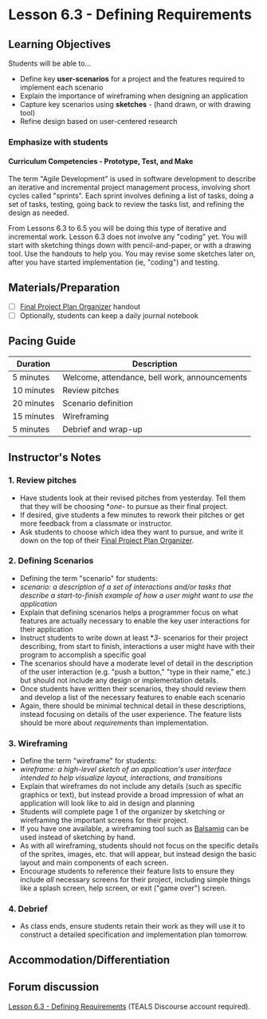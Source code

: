 # Lesson 6.3 - Defining Requirements

## Learning Objectives

Students will be able to...

- Define key **user-scenarios** for a project and the features required to implement each scenario
- Explain the importance of wireframing when designing an application
- Capture key scenarios using **sketches** - (hand drawn, or with drawing tool)
- Refine design based on user-centered research

### Emphasize with students

#### Curriculum Competencies - Prototype, Test, and Make

The term "Agile Development" is used in software development to describe an iterative and incremental project management process, involving short cycles called "sprints".   Each sprint involves defining a list of tasks, doing a set of tasks, testing, going back to review the tasks list, and refining the design as needed.  

From Lessons 6.3 to 6.5 you will be doing this type of iterative and incremental work.  Lesson 6.3 does not involve any "coding" yet. You will start with sketching things down with pencil-and-paper, or with a drawing tool.  Use the handouts to help you.  You may revise some sketches later on, after you have started implementation (ie, "coding") and testing.

## Materials/Preparation

- [ ] [Final Project Plan Organizer] handout
- [ ] Optionally, students can keep a daily journal notebook

## Pacing Guide

| Duration  | Description                                   |
| --------- | --------------------------------------------- |
| 5 minutes | Welcome, attendance, bell work, announcements |
| 10 minutes | Review pitches |
| 20 minutes | Scenario definition |
| 15 minutes | Wireframing |
| 5 minutes | Debrief and wrap-up|

## Instructor's Notes

### 1. Review pitches

- Have students look at their revised pitches from yesterday.  Tell them that they will be choosing **one*- to pursue as their final project.
- If desired, give students a few minutes to rework their pitches or get more feedback from a classmate or instructor.
- Ask students to choose which idea they want to pursue, and write it down on the top of their [Final Project Plan Organizer].

### 2. Defining Scenarios

- Defining the term "scenario" for students:
- _scenario: a description of a set of interactions and/or tasks that describe a start-to-finish example of how a user might want to use the application_
- Explain that defining scenarios helps a programmer focus on what features are actually necessary to enable the key user interactions for their application
- Instruct students to write down at least **3*- scenarios for their project describing, from start to finish, interactions a user might have with their program to accomplish a specific goal
- The scenarios should have a moderate level of detail in the description of the user interaction (e.g. "push a button," "type in their name," etc.) but should not include any design or implementation details.
- Once students have written their scenarios, they should review them and develop a list of the necessary features to enable each scenario
- Again, there should be minimal technical detail in these descriptions, instead focusing on details of the user experience.  The feature lists should be more about _requirements_ than implementation.

### 3. Wireframing

- Define the term "wireframe" for students:
- _wireframe: a high-level sketch of an application's user interface intended to help visualize layout, interactions, and transitions_
- Explain that wireframes do not include any details (such as specific graphics or text), but instead provide a broad impression of what an application will look like to aid in design and planning
- Students will complete page 1 of the organizer by sketching or wireframing the important screens for their project.
- If you have one available, a wireframing tool such as [Balsamiq](https://balsamiq.com/) can be used instead of sketching by hand.
- As with all wireframing, students should not focus on the specific details of the sprites, images, etc. that will appear, but instead design the basic layout and main components of each screen.
- Encourage students to reference their feature lists to ensure they include _all_ necessary screens for their project, including simple things like a splash screen, help screen, or exit ("game over") screen.

### 4. Debrief

- As class ends, ensure students retain their work as they will use it to construct a detailed specification and implementation plan tomorrow.

## Accommodation/Differentiation

## Forum discussion

[Lesson 6.3 - Defining Requirements](http://forums.tealsk12.org/c/intro-unit-6/lesson-6-3-defining-requirements) (TEALS Discourse account required).

[Final Project Plan Organizer]: https://github.com/TEALSK12/introduction-to-computer-science/blob/master/Final%20Project%20Plan%20Organizer.docx?raw=true
